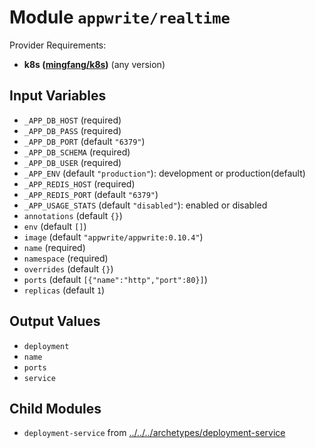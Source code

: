 
# Module `appwrite/realtime`

Provider Requirements:
* **k8s ([mingfang/k8s](https://registry.terraform.io/providers/mingfang/k8s/latest))** (any version)

## Input Variables
* `_APP_DB_HOST` (required)
* `_APP_DB_PASS` (required)
* `_APP_DB_PORT` (default `"6379"`)
* `_APP_DB_SCHEMA` (required)
* `_APP_DB_USER` (required)
* `_APP_ENV` (default `"production"`): development or production(default)
* `_APP_REDIS_HOST` (required)
* `_APP_REDIS_PORT` (default `"6379"`)
* `_APP_USAGE_STATS` (default `"disabled"`): enabled or disabled
* `annotations` (default `{}`)
* `env` (default `[]`)
* `image` (default `"appwrite/appwrite:0.10.4"`)
* `name` (required)
* `namespace` (required)
* `overrides` (default `{}`)
* `ports` (default `[{"name":"http","port":80}]`)
* `replicas` (default `1`)

## Output Values
* `deployment`
* `name`
* `ports`
* `service`

## Child Modules
* `deployment-service` from [../../../archetypes/deployment-service](../../../archetypes/deployment-service)

